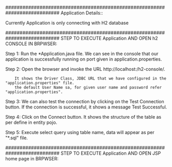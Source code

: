 		
###########################################################################
Application Details::

Currently Application is only connecting with H2 database	




###########################################################################
STEP TO EXECUTE Application AND OPEN h2 CONSOLE IN BRPWSER:

Step 1: Run the *Application.java file. We can see in the console that our application is successfully running on port given in application.properties.

Step 2: Open the browser and invoke the URL http://localhost:<port>/h2-console/. 

		It shows the Driver Class, JDBC URL that we have configured in the "application.properties" file. 
		the default User Name sa, for given user name and password refer "application.properties".
		
Step 3: We can also test the connection by clicking on the Test Connection button. If the connection is successful, it shows a message Test Successful.

Step 4: Click on the Connect button. It shows the structure of the table as per define in entity pojo.

Step 5: Execute select query using table name, data will appear as per "*.sql" file.
		
###########################################################################
STEP TO EXECUTE Application AND OPEN JSP home page in BRPWSER:


	